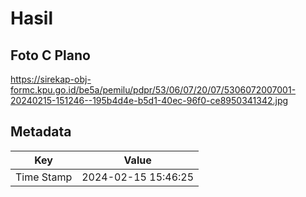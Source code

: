 # Hasil

## Foto C Plano

https://sirekap-obj-formc.kpu.go.id/be5a/pemilu/pdpr/53/06/07/20/07/5306072007001-20240215-151246--195b4d4e-b5d1-40ec-96f0-ce8950341342.jpg


## Metadata

| Key        | Value               |
| ---------- | ------------------- |
| Time Stamp | 2024-02-15 15:46:25 |



